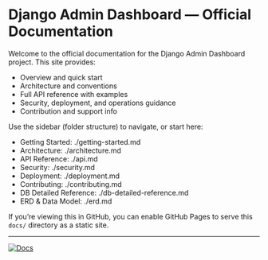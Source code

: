 # Django Admin Dashboard — Official Documentation

Welcome to the official documentation for the Django Admin Dashboard project. This site provides:

- Overview and quick start
- Architecture and conventions
- Full API reference with examples
- Security, deployment, and operations guidance
- Contribution and support info

Use the sidebar (folder structure) to navigate, or start here:

- Getting Started: ./getting-started.md
- Architecture: ./architecture.md
- API Reference: ./api.md
- Security: ./security.md
- Deployment: ./deployment.md
- Contributing: ./contributing.md
- DB Detailed Reference: ./db-detailed-reference.md
- ERD & Data Model: ./erd.md

If you’re viewing this in GitHub, you can enable GitHub Pages to serve this `docs/` directory as a static site.

---

[![Docs](https://img.shields.io/badge/Docs-Site-blue)](https://ishwarchoudhari.github.io/FloDo/)
